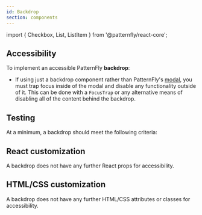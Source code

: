 ```yaml
---
id: Backdrop
section: components
---
```


import { Checkbox, List, ListItem } from '@patternfly/react-core';

## Accessibility

To implement an accessible PatternFly **backdrop**:

- If using just a backdrop component rather than PatternFly's [modal](/components/modal), you must trap focus inside of the modal and disable any functionality outside of it. This can be done with a `FocusTrap` or any alternative means of disabling all of the content behind the backdrop.
## Testing

 At a minimum, a backdrop should meet the following criteria:

<List isPlain>
  <ListItem>
    <Checkbox id="alertGroup-a11y-checkbox-1" label="Users cannot interact with or navigate to the backdrop using keyboard navigation." />
  </ListItem>
  <ListItem>
    <Checkbox id="alertGroup-a11y-checkbox-2" label="Users cannot interact with the backdrop using a screen reader." />
  </ListItem>
</List>

## React customization

A backdrop does not have any further React props for accessibility. 

## HTML/CSS customization

A backdrop does not have any further HTML/CSS attributes or classes for accessibility.

